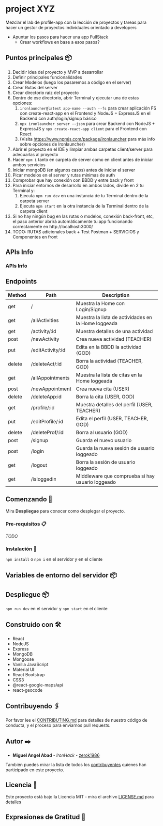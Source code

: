 # project XYZ  

Mezclar el lab de profile-app con la lección de proyectos y tareas para hacer un gestor de proyectos individuales orientado a developers
- Apuntar los pasos para hacer una app FullStack
  - Crear workflows en base a esos pasos?

## Puntos principales 📦

1. Decidir idea del proyecto y MVP a desarrollar
2. Definir principales funcionalidades
3. Crear Modelos (luego los pasaremos a código en el server)
4. Crear Rutas del server
5. Crear directorio raiz del proyecto
6. Dentro de ese directorio, abrir Terminal y ejecutar una de estas opciones:
   1.  `ironlauncher@latest app-name --auth --fs` para crear aplicación FS con create-react-app en el Frontend y NodeJS + ExpressJS en el Backend con auth/login/signup básico
   2.  `npx ironlauncher server --json` para crear Backend con NodeJS + ExpressJS y `npx create-react-app client` para el Frontend con React
   3. (Visita https://www.npmjs.com/package/ironlauncher para más info sobre opciones de Ironlauncher)
7. Abrir el proyecto en el IDE y limpiar ambas carpetas client/server para adecuarlas al proyecto
8. Hacer `npm i` tanto en carpeta de server como en client antes de iniciar ambos servicios
9.  Iniciar mongoDB (en algunos casos) antes de iniciar el server
10. Picar modelos en el server y rutas mínimas de auth
11. Comprobar que hay conexión con BBDD y entre back y front
12. Para iniciar entornos de desarrollo en ambos lados, divide en 2 tu Terminal y:
    1.  Ejecuta `npm run dev` en una instancia de tu Terminal dentro de la carpeta server
    2.  Ejecuta `npm start` en la otra instancia de la Terminal dentro de la carpeta client
13. Si no hay ningún bug en las rutas o modelos, conexión back-front, etc, el paso anterior abrirá automáticamente tu app funcionando correctamente en http://localhost:3000/
14. TODO: RUTAS adicionales back + Test Postman + SERVICIOS y Componentes en front


## APIs Info



### APIs Info









## Endpoints

| Method | Path              | Description                                          |
| ------ | ----------------- | ---------------------------------------------------- |
| get    | /                 | Muestra la Home con Login/Signup                     |
| get    | /allActivities    | Muestra la lista de actividades en la Home loggeada  |
| get    | /activity/:id     | Muestra detalles de una actividad                    |
| post   | /newActivity      | Crea nueva actividad (TEACHER)                       |
| put    | /editActivity/:id | Edita en la BBDD la actividad (GOD)                  |
| delete | /deleteAct/:id    | Borra la actividad (TEACHER, GOD)                    |
| get    | /allAppointments  | Muestra la lista de citas en la Home loggeada        |
| post   | /newAppointment   | Crea nueva cita (USER)                               |
| delete | /deleteApp:id     | Borra la cita (USER, GOD)                            |
| get    | /profile/:id      | Muestra detalles del perfil (USER, TEACHER)          |
| put    | /editProfile/:id  | Edita el perfil (USER, TEACHER, GOD)                 |
| delete | /deleteProf/:id   | Borra al usuario (GOD)                               |
| post   | /signup           | Guarda el nuevo usuario                              |
| post   | /login            | Guarda la nueva sesión de usuario loggeado           |
| get    | /logout           | Borra la sesión de usuario loggeado                  |
| get    | /isloggedin       | Middleware que comprueba si hay usuario loggeado     |


## Comenzando 🚀

Mira **Despliegue** para conocer como desplegar el proyecto.

### Pre-requisitos 📋

_TODO_

### Instalación 🔧

`npm install` o `npm i` en el servidor y en el cliente

## Variables de entorno del servidor 📦



## Despliegue 📦

`npm run dev` en el servidor y `npm start` en el cliente

## Construido con 🛠️

- React
- NodeJS
- Express
- MongoDB
- Mongoose
- Vanilla JavaScript
- Material UI
- React Bootstrap
- CSS3
- @react-google-maps/api
- react-geocode

## Contribuyendo 🖇️

Por favor lee el [CONTRIBUTING.md](https://gist.github.com/villanuevand/xxxxxx) para detalles de nuestro código de conducta, y el proceso para enviarnos pull requests.

## Autor ✒️

- **Miguel Angel Abad** - _IronHack_ - [zerok1986](#https://github.com/zerok1986)

También puedes mirar la lista de todos los [contribuyentes](https://github.com/your/project/contributors) quíenes han participado en este proyecto.

## Licencia 📄

Este proyecto está bajo la Licencia MIT - mira el archivo [LICENSE.md](LICENSE.md) para detalles

## Expresiones de Gratitud 🎁

